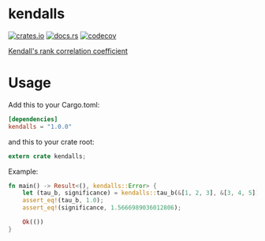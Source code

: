 # kendalls

[![crates.io](https://img.shields.io/crates/v/kendalls.svg)](https://crates.io/crates/kendalls)
[![docs.rs](https://docs.rs/kendalls/badge.svg)](https://docs.rs/kendalls)
[![codecov](https://codecov.io/gh/zolkko/kendalls/branch/master/graph/badge.svg)](https://codecov.io/gh/zolkko/kendalls)

[Kendall's rank correlation coefficient](https://en.wikipedia.org/wiki/Kendall_rank_correlation_coefficient)

# Usage

Add this to your Cargo.toml:

```toml
[dependencies]
kendalls = "1.0.0"
```

and this to your crate root:
```rust
extern crate kendalls;
```

Example:

```rust
fn main() -> Result<(), kendalls::Error> {
    let (tau_b, significance) = kendalls::tau_b(&[1, 2, 3], &[3, 4, 5])?;
    assert_eq!(tau_b, 1.0);
    assert_eq!(significance, 1.5666989036012806);

    Ok(())
}
```

